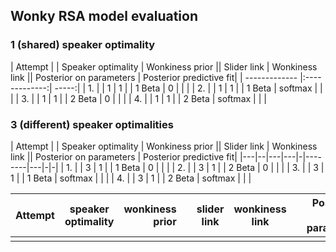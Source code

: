 ## Wonky RSA model evaluation


### 1 (shared) speaker optimality 

| Attempt | | Speaker optimality | Wonkiness prior || Slider link | Wonkiness link || Posterior on parameters | Posterior predictive fit|
| ------------- |:-------------:| -----:|
| 1. |  | 1 | 1 | | 1 Beta | 0 | | |
| 2. |  | 1 | 1 | | 1 Beta | softmax | | |
| 3. |  | 1 | 1 | | 2 Beta | 0 | | |
| 4. |  | 1 | 1 | | 2 Beta | softmax | | |
 

### 3 (different) speaker optimalities

| Attempt | | Speaker optimality | Wonkiness prior || Slider link | Wonkiness link || Posterior on parameters | Posterior predictive fit|
|---|--|---|---|-|--------|---|-|-|
| 1. |  | 3 | 1 | | 1 Beta | 0 | | |
| 2. |  | 3 | 1 | | 2 Beta | 0 | | |
| 3. |  | 3 | 1 | | 1 Beta | softmax | | |
| 4. |  | 3 | 1 | | 2 Beta | softmax | | |

| Attempt        | speaker optimality           | wonkiness prior  | | slider link | wonkiness link || Posterior on parameters | Posterior predictive fit |
| ------------- |:-------------:| -----:| ---| ----| --| --| ---| ---|
| | | | | | | 
